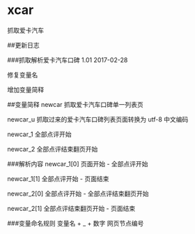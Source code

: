 # xcar
抓取爱卡汽车

##更新日志

###抓取解析爱卡汽车口碑 1.01
2017-02-28

修复变量名

增加变量简释

##变量简释
newcar 抓取爱卡汽车口碑单一列表页

newcar_u  抓取过来的爱卡汽车口碑列表页面转换为 utf-8 中文编码

newcar_1 全部点评开始

newcar_2 全部点评结束翻页开始

###解析内容
newcar_1[0] 页面开始 - 全部点评开始

newcar_1[1] 全部点评开始 - 页面结束

newcar_2[0] 全部点评开始 - 全部点评结束翻页开始

newcar_2[1] 全部点评结束翻页开始 - 页面结束

###变量命名规则
变量名 + _ + 数字 网页节点编号
